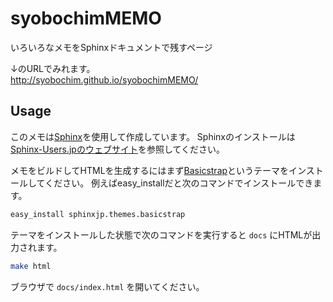 syobochimMEMO
=============

いろいろなメモをSphinxドキュメントで残すページ  
  
↓のURLでみれます。  
http://syobochim.github.io/syobochimMEMO/

Usage
-------------

このメモは[Sphinx](http://sphinx-doc.org/)を使用して作成しています。
Sphinxのインストールは[Sphinx-Users.jpのウェブサイト](http://sphinx-users.jp/gettingstarted/index.html#id1)を参照してください。

メモをビルドしてHTMLを生成するにはまず[Basicstrap](http://pythonhosted.org/sphinxjp.themes.basicstrap/)というテーマをインストールしてください。
例えばeasy_installだと次のコマンドでインストールできます。

```sh
easy_install sphinxjp.themes.basicstrap
```

テーマをインストールした状態で次のコマンドを実行すると `docs` にHTMLが出力されます。

```sh
make html
```

ブラウザで `docs/index.html` を開いてください。
